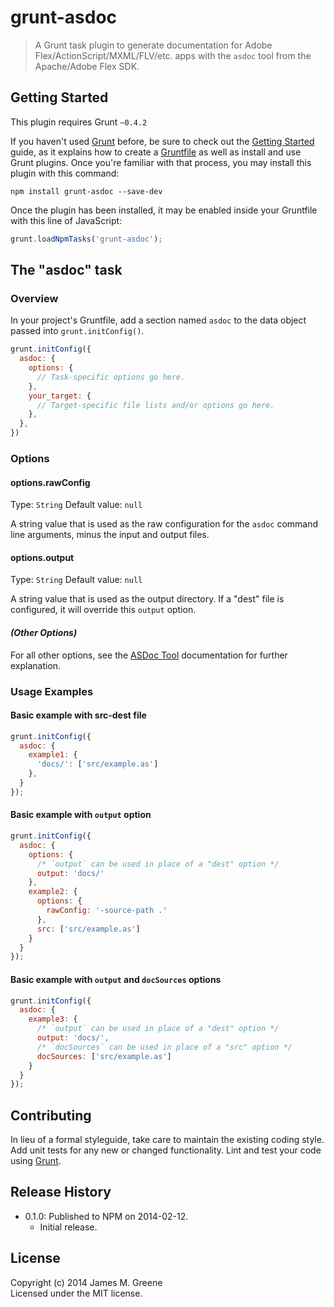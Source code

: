 # grunt-asdoc

> A Grunt task plugin to generate documentation for Adobe Flex/ActionScript/MXML/FLV/etc. apps with the `asdoc` tool from the Apache/Adobe Flex SDK.


## Getting Started
This plugin requires Grunt `~0.4.2`

If you haven't used [Grunt](http://gruntjs.com/) before, be sure to check out the
[Getting Started](http://gruntjs.com/getting-started) guide, as it explains how to
create a [Gruntfile](http://gruntjs.com/sample-gruntfile) as well as install and
use Grunt plugins. Once you're familiar with that process, you may install this
plugin with this command:

```shell
npm install grunt-asdoc --save-dev
```

Once the plugin has been installed, it may be enabled inside your Gruntfile with this line of JavaScript:

```js
grunt.loadNpmTasks('grunt-asdoc');
```


## The "asdoc" task

### Overview
In your project's Gruntfile, add a section named `asdoc` to the data object passed into `grunt.initConfig()`.

```js
grunt.initConfig({
  asdoc: {
    options: {
      // Task-specific options go here.
    },
    your_target: {
      // Target-specific file lists and/or options go here.
    },
  },
})
```

### Options

#### options.rawConfig
Type: `String`
Default value: `null`

A string value that is used as the raw configuration for the `asdoc` command line arguments, minus the input and output files.

#### options.output
Type: `String`
Default value: `null`

A string value that is used as the output directory. If a "dest" file is configured, it will override this `output` option.

#### _(Other Options)_
For all other options, see the [ASDoc Tool](http://help.adobe.com/en_US/flex/using/WSd0ded3821e0d52fe1e63e3d11c2f44bc36-7ffa.html#WSd0ded3821e0d52fe1e63e3d11c2f44bb7b-7feb)
documentation for further explanation.


### Usage Examples

#### Basic example with src-dest file

```js
grunt.initConfig({
  asdoc: {
    example1: {
      'docs/': ['src/example.as']
    },
  }
});
```


#### Basic example with `output` option

```js
grunt.initConfig({
  asdoc: {
    options: {
      /* `output` can be used in place of a "dest" option */
      output: 'docs/'
    },
    example2: {
      options: {
        rawConfig: '-source-path .'
      },
      src: ['src/example.as']
    }
  }
});
```


#### Basic example with `output` and `docSources` options

```js
grunt.initConfig({
  asdoc: {
    example3: {
      /* `output` can be used in place of a "dest" option */
      output: 'docs/',
      /* `docSources` can be used in place of a "src" option */
      docSources: ['src/example.as']
    }
  }
});
```


## Contributing
In lieu of a formal styleguide, take care to maintain the existing coding style. Add unit tests for any new or changed functionality. Lint and test your code using [Grunt](http://gruntjs.com/).


## Release History
 - 0.1.0: Published to NPM on 2014-02-12.
    - Initial release.


## License
Copyright (c) 2014 James M. Greene  
Licensed under the MIT license.
